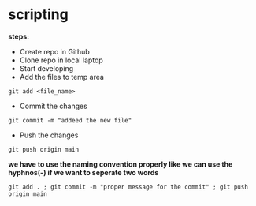 # scripting

**steps:**

* Create repo in Github
* Clone repo in local laptop
* Start developing
* Add the files to temp area
```
git add <file_name>
```
* Commit the changes
```
git commit -m "addeed the new file"
```
* Push the changes 
```
git push origin main
```
**we have to use the naming convention properly like we can use the hyphnos(-) if we want to seperate two words**

```
git add . ; git commit -m "proper message for the commit" ; git push origin main
```
